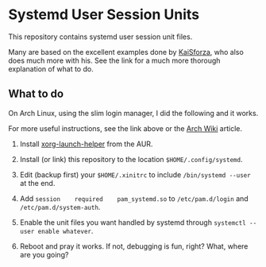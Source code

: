 # Systemd User Session Units #

This repository contains systemd user session unit files.

Many are based on the excellent examples done by [KaiSforza][], who also does
much more with his.  See the link for a much more thorough explanation of what to do.

## What to do ##

On Arch Linux, using the slim login manager, I did the following and it works.

For more useful instructions, see the link above or the [Arch Wiki][] article.

1. Install [xorg-launch-helper][] from the AUR.

2. Install (or link) this repository to the location `$HOME/.config/systemd`.

3. Edit (backup first) your `$HOME/.xinitrc` to include `/bin/systemd --user` at the end.

4. Add `session    required    pam_systemd.so` to `/etc/pam.d/login` and `/etc/pam.d/system-auth`.

5. Enable the unit files you want handled by systemd through `systemctl --user enable whatever`.

6. Reboot and pray it works. If not, debugging is fun, right? What, where are
   you going?

[KaiSforza]:https://bitbucket.org/KaiSforza/systemd-user-units/src
[Arch Wiki]:https://wiki.archlinux.org/index.php/Systemd/User
[xorg-launch-helper]:https://aur.archlinux.org/packages/xorg-launch-helper/
